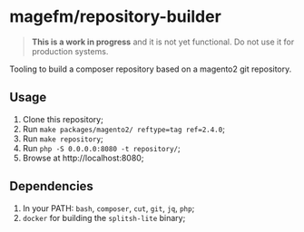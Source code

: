 # magefm/repository-builder

> **This is a work in progress** and it is not yet functional. Do not use it for production systems.

Tooling to build a composer repository based on a magento2 git repository.

## Usage

1. Clone this repository;
2. Run `make packages/magento2/ reftype=tag ref=2.4.0`;
3. Run `make repository`;
4. Run `php -S 0.0.0.0:8080 -t repository/`;
5. Browse at http://localhost:8080;

## Dependencies

1. In your PATH: `bash`, `composer`, `cut`, `git`, `jq`, `php`;
2. `docker` for building the `splitsh-lite` binary;
